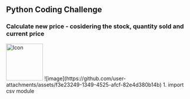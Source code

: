 ## Python Coding Challenge

### Calculate new price - cosidering the stock, quantity sold and current price
<img src="[assets/icon.png](https://github.com/user-attachments/assets/f3e23249-1349-4525-afcf-82e4d380b14b)" alt="Icon" width="100"/>
![image](https://github.com/user-attachments/assets/f3e23249-1349-4525-afcf-82e4d380b14b) 1. import csv module
